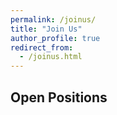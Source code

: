 ```yaml
---
permalink: /joinus/
title: "Join Us"
author_profile: true
redirect_from: 
  - /joinus.html
---
```


## Open Positions

